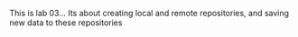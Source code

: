 This is lab 03...
Its about creating local and remote repositories, and saving new data to these repositories

